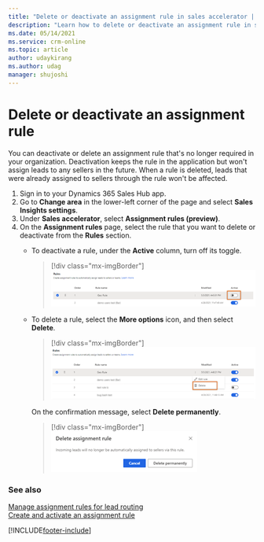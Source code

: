 ```yaml
---
title: "Delete or deactivate an assignment rule in sales accelerator | MicrosoftDocs"
description: "Learn how to delete or deactivate an assignment rule in sales accelerator."
ms.date: 05/14/2021
ms.service: crm-online
ms.topic: article
author: udaykirang
ms.author: udag
manager: shujoshi
---
```


# Delete or deactivate an assignment rule    
You can deactivate or delete an assignment rule that's no longer required in your organization. Deactivation keeps the rule in the application but won't assign leads to any sellers in the future. When a rule is deleted, leads that were already assigned to sellers through the rule won't be affected.  

1.	Sign in to your Dynamics 365 Sales Hub app.   
2.	Go to **Change area** in the lower-left corner of the page and select **Sales Insights settings**.   
3.	Under **Sales accelerator**, select **Assignment rules (preview)**.   
4.	On the **Assignment rules** page, select the rule that you want to delete or deactivate from the **Rules** section.   
    -	To deactivate a rule, under the **Active** column, turn off its toggle.   
        >[!div class="mx-imgBorder"]
        >![Deactivate a rule](media/sa-ar-deactivate-rule.png "Deactivate a rule")    
    -	To delete a rule, select the **More options** icon, and then select **Delete**.    
        >[!div class="mx-imgBorder"]
        >![Delete a rule](media/sa-ar-delete-rule.png "Delete a rule")    

        On the confirmation message, select **Delete permanently**.      
        >[!div class="mx-imgBorder"]
        >![Delete a rule confirmation message](media/sa-ar-delete-rule-confirmation-message.png "Delete a rule confirmation message")            

### See also

[Manage assignment rules for lead routing](create-manage-assignment-rules-lead-routing.md)    
[Create and activate an assignment rule](create-and-activate-assignment-rule.md)

[!INCLUDE[footer-include](../includes/footer-banner.md)]
